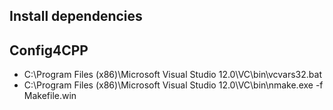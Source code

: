 Install dependencies
--------------------

## Config4CPP

- C:\Program Files (x86)\Microsoft Visual Studio 12.0\VC\bin\vcvars32.bat
- C:\Program Files (x86)\Microsoft Visual Studio 12.0\VC\bin\nmake.exe -f Makefile.win